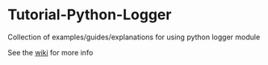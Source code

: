 # Tutorial-Python-Logger
Collection of examples/guides/explanations for using python logger module

See the [wiki](https://github.com/alexarmstrongvi/Tutorial-Python-Logger/wiki) for more info
